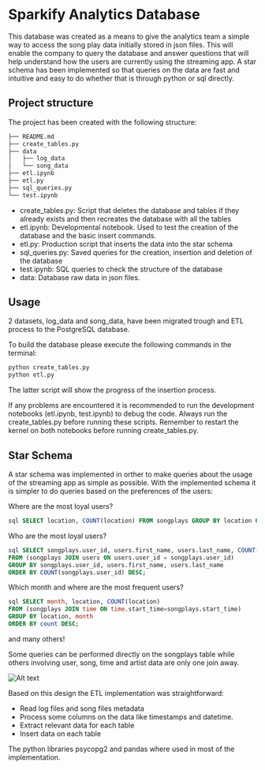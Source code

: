 # Sparkify Analytics Database

This database was created as a means to give the analytics team a simple way to access the song play data initially stored in json files. This will enable the company to query the database and answer questions that will help understand how the users are currently using the streaming app. A star schema has been implemented so that queries on the data are fast and intuitive and easy to do whether that is through python or sql directly.

## Project structure

The project has been created with the following structure:

```bash
├── README.md
├── create_tables.py
├── data
│   ├── log_data
│   └── song_data
├── etl.ipynb
├── etl.py
├── sql_queries.py
└── test.ipynb
```

- create_tables.py: Script that deletes the database and tables if they already exists and then recreates the database with all the tables 
- etl.ipynb: Developmental notebook. Used to test the creation of the database and the basic insert commands.
- etl.py: Production script that inserts the data into the star schema
- sql_queries.py: Saved queries for the creation, insertion and deletion of the database
- test.ipynb: SQL queries to check the structure of the database
- data: Database raw data in json files.

## Usage

2 datasets, log_data and  song_data, have been migrated trough and ETL process to the PostgreSQL database.

To build the database please execute the following commands in the terminal:

```bash
python create_tables.py
python etl.py
```

The latter script will show the progress of the insertion process.

If any problems are encountered it is recommended to run the development notebooks (etl.ipynb, test.ipynb) to debug the code. Always run the create_tables.py before running these scripts. Remember to restart the kernel on both notebooks before running create_tables.py.

## Star Schema

A star schema was implemented in orther to make queries about the usage of the streaming app as simple as possible. With the implemented schema it is simpler to do queries based on the preferences of the users:

Where are the most loyal users?

```sql
sql SELECT location, COUNT(location) FROM songplays GROUP BY location ORDER BY count DESC LIMIT 5
```

Who are the most loyal users?

```sql
sql SELECT songplays.user_id, users.first_name, users.last_name, COUNT(songplays.user_id) 
FROM (songplays JOIN users ON users.user_id = songplays.user_id) 
GROUP BY songplays.user_id, users.first_name, users.last_name 
ORDER BY COUNT(songplays.user_id) DESC;
```

Which month and where are the most frequent users?

```sql
sql SELECT month, location, COUNT(location) 
FROM (songplays JOIN time ON time.start_time=songplays.start_time) 
GROUP BY location, month 
ORDER BY count DESC;
```
and many others!

Some queries can be performed directly on the songplays table while others involving user, song, time and artist data are only one join away.

![Alt text](https://raw.githubusercontent.com/Davidcparrar/nanodegree-datamodelingpostgres/main/PostgresStarSchemaSparkify.svg)

Based on this design the ETL implementation was straightforward:

- Read log files and song files metadata
- Process some columns on the data like timestamps and datetime.
- Extract relevant data for each table
- Insert data on each table

The python libraries psycopg2 and pandas where used in most of the implementation.